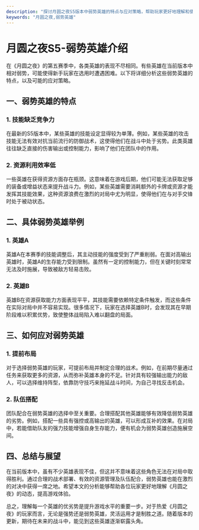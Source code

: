 ```yaml
---
description: "探讨月圆之夜S5版本中弱势英雄的特点与应对策略，帮助玩家更好地理解和使用这些英雄。"
keywords: "月圆之夜,弱势英雄"
---
```

# 月圆之夜S5-弱势英雄介绍

在《月圆之夜》的第五赛季中，各类英雄的表现不尽相同。有些英雄在当前版本中相对弱势，可能使得新手玩家在选用时遭遇困难。以下将详细分析这些弱势英雄的特点，以及可能的应对策略。

## 一、弱势英雄的特点

### 1. 技能缺乏竞争力
在最新的S5版本中，某些英雄的技能设定显得较为单薄。例如，某些英雄的攻击技能无法有效对抗当前流行的防御战术，这使得他们在战斗中处于劣势。此类英雄往往缺乏直接的伤害输出或控制能力，影响了他们在团队中的作用。

### 2. 资源利用效率低
一些英雄在获得资源方面存在瓶颈。这意味着在游戏后期，他们可能无法获取足够的装备或增益状态来提升战斗力。例如，某些英雄需要消耗额外的卡牌或资源才能发挥其技能效果，这种资源浪费在激烈的对局中尤为明显，使得他们在与对手交锋时处于被动状态。

## 二、具体弱势英雄举例

### 1. 英雄A
英雄A在本赛季的技能调整后，其主动技能的强度受到了严重削弱。在面对高输出英雄时，英雄A的生存能力受到限制。虽然有一定的控制能力，但在关键时刻常常无法及时施展，导致被敌方轻易击败。

### 2. 英雄B
英雄B在资源获取能力方面表现平平，其技能需要依赖特定条件触发，而这些条件在实际对局中并不容易实现。很多情况下，玩家在选择英雄B时，会发现其在早期阶段难以积累优势，致使整体战局陷入难以翻盘的局面。

## 三、如何应对弱势英雄

### 1. 提前布局
对于选择弱势英雄的玩家，可提前布局并制定合理的战术。例如，在前期尽量通过任务来获取更多的资源，从而弥补英雄本身的不足。针对具有较强输出能力的敌人，可以选择维持阵型，依靠防守技巧来拖延战斗时间，为自己寻找反击机会。

### 2. 队伍搭配
团队配合在弱势英雄的选择中至关重要。合理搭配其他英雄能够有效降低弱势英雄的劣势。例如，搭配一些具有强控或高输出的英雄，可以形成互补的效果。在对局中，若能借助队友的强力技能增强自身生存能力，便有机会为弱势英雄创造施展空间。

## 四、总结与展望

在当前版本中，虽有不少英雄表现不佳，但这并不意味着这些角色无法在对局中取得胜利。通过合理的战术部署、有效的资源管理及队伍配合，弱势英雄也能在激烈的对决中获得一席之地。希望本文的分析能够帮助各位玩家更好地理解《月圆之夜》的动态，提高游戏体验。

总之，理解每一个英雄的优劣势是提升游戏水平的重要一步。对于热爱《月圆之夜》的玩家而言，无论是强势还是弱势英雄，灵活运用才是制胜之道。随着版本的更新，期待在未来的战斗中，能见到这些英雄逐渐崭露头角。
